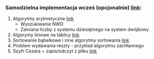 ### Samodzielna implementacja wcześ (opcjonalnie) [link](http://www.algorytm.org/):
1. Algorytmy arytmetyczne [link](http://www.algorytm.org/algorytmy-arytmetyczne/)
    * Wyszukiwanie NWD
    * Zamiana liczby z systemu dziesiętnego na system dwójkowy
2. Algorymy liniowe na tablicy [link](http://www.algorytm.org/dla-poczatkujacych/)
3. Sortowanie bąbelkowe i inne algorytmy sortowania [link](http://www.algorytm.org/algorytmy-sortowania/)
4. Problem wydawania reszty - przyklad algorytmu zachłannego
5. Szyfr Cezara + zapis/odczyt z pliku [link](http://www.algorytm.org/kryptografia/szyfr-cezara.html)